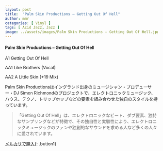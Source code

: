 ```yaml
---
layout: post
title:  "Palm Skin Productions – Getting Out Of Hell"
author: mmr
categories: [ Vinyl ]
tags: [ Acid Jazz, Jazz ]
image: ../assets/images/Palm Skin Productions – Getting Out Of Hell.jpg
---
```


#### Palm Skin Productions – Getting Out Of Hell

A1  Getting Out Of Hell

AA1  Like Brothers (Vocal)

AA2  A Little Skin (+19 Mix)

Palm Skin Productionsはイングランド出身のミュージシャン・プロデューサー・DJ Simon Richmondのプロジェクトで、エレクトロニックミュージック、ハウス、テクノ、トリップホップなどの要素を組み合わせた独自のスタイルを持っています。

>「Getting Out Of Hell」は、エレクトロニックなビート、ダブ要素、独特なサンプリングなどが特徴で、その独自性と実験性により、エレクトロニックミュージックのファンや独創的なサウンドを求める人など多くの人々に愛されています。



[メルカリで購入](https://jp.mercari.com/item/m29718603915){: .button1}


